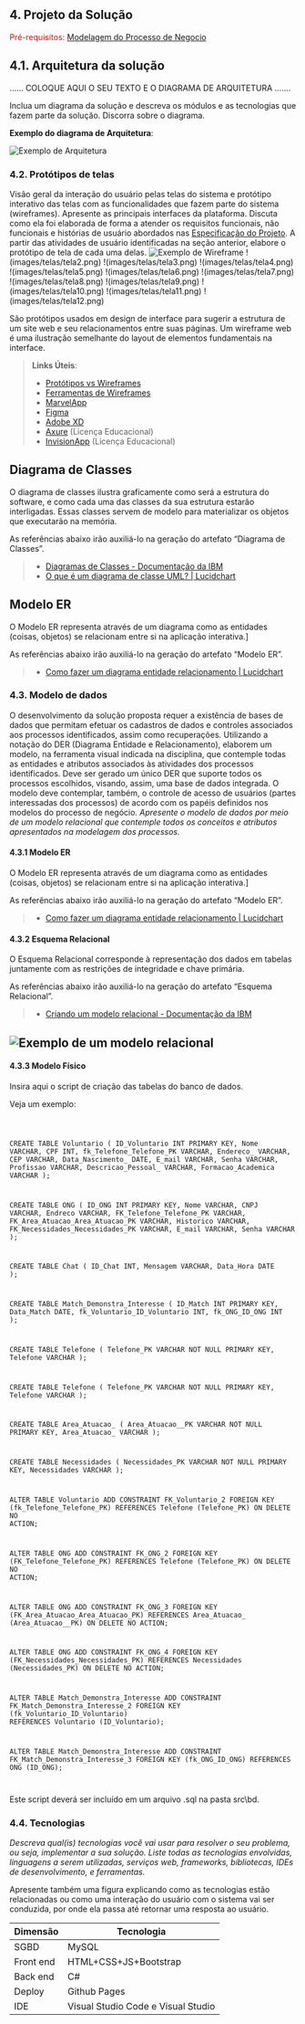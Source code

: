 ## 4. Projeto da Solução

<span style="color:red">Pré-requisitos: <a href="03-Modelagem do Processo de Negocio.md"> Modelagem do Processo de Negocio</a></span>

## 4.1. Arquitetura da solução


......  COLOQUE AQUI O SEU TEXTO E O DIAGRAMA DE ARQUITETURA .......

 Inclua um diagrama da solução e descreva os módulos e as tecnologias
 que fazem parte da solução. Discorra sobre o diagrama.
 
 **Exemplo do diagrama de Arquitetura**:
 
 ![Exemplo de Arquitetura](./images/geral.jpg)
 

### 4.2. Protótipos de telas

Visão geral da interação do usuário pelas telas do sistema e protótipo interativo das telas com as funcionalidades que fazem parte do sistema (wireframes).
Apresente as principais interfaces da plataforma. Discuta como ela foi elaborada de forma a atender os requisitos funcionais, não funcionais e histórias de usuário abordados nas <a href="02-Especificação do Projeto.md"> Especificação do Projeto</a>.
A partir das atividades de usuário identificadas na seção anterior, elabore o protótipo de tela de cada uma delas.
![Exemplo de Wireframe](images/telas/tela1.png)
!(images/telas/tela2.png)
!(images/telas/tela3.png)
!(images/telas/tela4.png)
!(images/telas/tela5.png)
!(images/telas/tela6.png)
!(images/telas/tela7.png)
!(images/telas/tela8.png)
!(images/telas/tela9.png)
!(images/telas/tela10.png)
!(images/telas/tela11.png)
!(images/telas/tela12.png)

São protótipos usados em design de interface para sugerir a estrutura de um site web e seu relacionamentos entre suas páginas. Um wireframe web é uma ilustração semelhante do layout de elementos fundamentais na interface.
 
> **Links Úteis**:
> - [Protótipos vs Wireframes](https://www.nngroup.com/videos/prototypes-vs-wireframes-ux-projects/)
> - [Ferramentas de Wireframes](https://rockcontent.com/blog/wireframes/)
> - [MarvelApp](https://marvelapp.com/developers/documentation/tutorials/)
> - [Figma](https://www.figma.com/)
> - [Adobe XD](https://www.adobe.com/br/products/xd.html#scroll)
> - [Axure](https://www.axure.com/edu) (Licença Educacional)
> - [InvisionApp](https://www.invisionapp.com/) (Licença Educacional)


## Diagrama de Classes

O diagrama de classes ilustra graficamente como será a estrutura do software, e como cada uma das classes da sua estrutura estarão interligadas. Essas classes servem de modelo para materializar os objetos que executarão na memória.

As referências abaixo irão auxiliá-lo na geração do artefato “Diagrama de Classes”.

> - [Diagramas de Classes - Documentação da IBM](https://www.ibm.com/docs/pt-br/rational-soft-arch/9.6.1?topic=diagrams-class)
> - [O que é um diagrama de classe UML? | Lucidchart](https://www.lucidchart.com/pages/pt/o-que-e-diagrama-de-classe-uml)

## Modelo ER

O Modelo ER representa através de um diagrama como as entidades (coisas, objetos) se relacionam entre si na aplicação interativa.]

As referências abaixo irão auxiliá-lo na geração do artefato “Modelo ER”.

> - [Como fazer um diagrama entidade relacionamento | Lucidchart](https://www.lucidchart.com/pages/pt/como-fazer-um-diagrama-entidade-relacionamento)


### 4.3. Modelo de dados

O desenvolvimento da solução proposta requer a existência de bases de dados que permitam efetuar os cadastros de dados e controles associados aos processos identificados, assim como recuperações.
Utilizando a notação do DER (Diagrama Entidade e Relacionamento), elaborem um modelo, na ferramenta visual indicada na disciplina, que contemple todas as entidades e atributos associados às atividades dos processos identificados. Deve ser gerado um único DER que suporte todos os processos escolhidos, visando, assim, uma base de dados integrada. O modelo deve contemplar, também, o controle de acesso de usuários (partes interessadas dos processos) de acordo com os papéis definidos nos modelos do processo de negócio.
_Apresente o modelo de dados por meio de um modelo relacional que contemple todos os conceitos e atributos apresentados na modelagem dos processos._

#### 4.3.1 Modelo ER

O Modelo ER representa através de um diagrama como as entidades (coisas, objetos) se relacionam entre si na aplicação interativa.]

As referências abaixo irão auxiliá-lo na geração do artefato “Modelo ER”.

> - [Como fazer um diagrama entidade relacionamento | Lucidchart](images/DER.jpg)

#### 4.3.2 Esquema Relacional

O Esquema Relacional corresponde à representação dos dados em tabelas juntamente com as restrições de integridade e chave primária.
 
As referências abaixo irão auxiliá-lo na geração do artefato “Esquema Relacional”.

> - [Criando um modelo relacional - Documentação da IBM](https://www.ibm.com/docs/pt-br/cognos-analytics/10.2.2?topic=designer-creating-relational-model)

![Exemplo de um modelo relacional](images/logico.jpg "Exemplo de Modelo Relacional.")
---


#### 4.3.3 Modelo Físico

Insira aqui o script de criação das tabelas do banco de dados.

Veja um exemplo:

<code>

 CREATE TABLE Voluntario (
    ID_Voluntario INT PRIMARY KEY,
    Nome VARCHAR,
    CPF INT,
    fk_Telefone_Telefone_PK VARCHAR,
    Endereco_ VARCHAR,
    CEP VARCHAR,
    Data_Nascimento_ DATE,
    E_mail VARCHAR,
    Senha VARCHAR,
    Profissao VARCHAR,
    Descricao_Pessoal_ VARCHAR,
    Formacao_Academica VARCHAR
);

CREATE TABLE ONG (
    ID_ONG INT PRIMARY KEY,
    Nome VARCHAR,
    CNPJ VARCHAR,
    Endreco VARCHAR,
    FK_Telefone_Telefone_PK VARCHAR,
    FK_Area_Atuacao_Area_Atuacao_PK VARCHAR,
    Historico VARCHAR,
    FK_Necessidades_Necessidades_PK VARCHAR,
    E_mail VARCHAR,
    Senha VARCHAR
);

CREATE TABLE Chat (
    ID_Chat INT,
    Mensagem VARCHAR,
    Data_Hora DATE
);

CREATE TABLE Match_Demonstra_Interesse (
    ID_Match INT PRIMARY KEY,
    Data_Match DATE,
    fk_Voluntario_ID_Voluntario INT,
    fk_ONG_ID_ONG INT
);

CREATE TABLE Telefone (
    Telefone_PK VARCHAR NOT NULL PRIMARY KEY,
    Telefone VARCHAR
);

CREATE TABLE Telefone (
    Telefone_PK VARCHAR NOT NULL PRIMARY KEY,
    Telefone VARCHAR
);

CREATE TABLE Area_Atuacao_ (
    Area_Atuacao__PK VARCHAR NOT NULL PRIMARY KEY,
    Area_Atuacao_ VARCHAR
);

CREATE TABLE Necessidades (
    Necessidades_PK VARCHAR NOT NULL PRIMARY KEY,
    Necessidades VARCHAR
);
 
ALTER TABLE Voluntario ADD CONSTRAINT FK_Voluntario_2
    FOREIGN KEY (fk_Telefone_Telefone_PK)
    REFERENCES Telefone (Telefone_PK)
    ON DELETE NO ACTION;
 
ALTER TABLE ONG ADD CONSTRAINT FK_ONG_2
    FOREIGN KEY (FK_Telefone_Telefone_PK)
    REFERENCES Telefone (Telefone_PK)
    ON DELETE NO ACTION;
 
ALTER TABLE ONG ADD CONSTRAINT FK_ONG_3
    FOREIGN KEY (FK_Area_Atuacao_Area_Atuacao_PK)
    REFERENCES Area_Atuacao_ (Area_Atuacao__PK)
    ON DELETE NO ACTION;
 
ALTER TABLE ONG ADD CONSTRAINT FK_ONG_4
    FOREIGN KEY (FK_Necessidades_Necessidades_PK)
    REFERENCES Necessidades (Necessidades_PK)
    ON DELETE NO ACTION;
 
ALTER TABLE Match_Demonstra_Interesse ADD CONSTRAINT FK_Match_Demonstra_Interesse_2
    FOREIGN KEY (fk_Voluntario_ID_Voluntario)
    REFERENCES Voluntario (ID_Voluntario);
 
ALTER TABLE Match_Demonstra_Interesse ADD CONSTRAINT FK_Match_Demonstra_Interesse_3
    FOREIGN KEY (fk_ONG_ID_ONG)
    REFERENCES ONG (ID_ONG);

</code>

Este script deverá ser incluído em um arquivo .sql na pasta src\bd.




### 4.4. Tecnologias

_Descreva qual(is) tecnologias você vai usar para resolver o seu problema, ou seja, implementar a sua solução. Liste todas as tecnologias envolvidas, linguagens a serem utilizadas, serviços web, frameworks, bibliotecas, IDEs de desenvolvimento, e ferramentas._

Apresente também uma figura explicando como as tecnologias estão relacionadas ou como uma interação do usuário com o sistema vai ser conduzida, por onde ela passa até retornar uma resposta ao usuário.


| **Dimensão**   | **Tecnologia**  |
| ---            | ---             |
| SGBD           | MySQL           |
| Front end      | HTML+CSS+JS+Bootstrap |
| Back end       | C# |
| Deploy         | Github Pages |
| IDE            | Visual Studio Code e Visual Studio |

